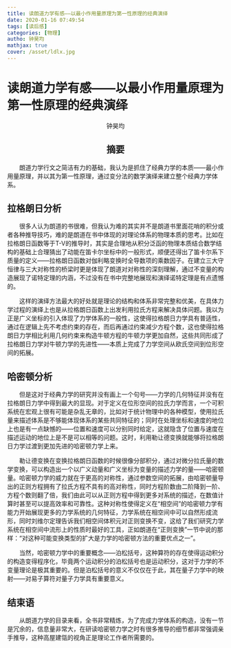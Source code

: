 ```yaml
---
title: 读朗道力学有感——以最小作用量原理为第一性原理的经典演绎
date: 2020-01-16 07:49:54
tags: [读后感]
categories: [物理]
autho: 钟昊均
mathjax: true
cover: /asset/ldlx.jpg
---
```


# 读朗道力学有感——以最小作用量原理为第一性原理的经典演绎
<center>钟昊均</center>

## <center>摘要</center>
&emsp;&emsp;朗道力学行文之简洁有力的基础，我认为是抓住了经典力学的本质——最小作用量原理，并以其为第一性原理，通过变分法的数学演绎来建立整个经典力学体系。


## 拉格朗日分析
&emsp;&emsp;很多人认为朗道的书很难，但我认为难的其实并不是朗道书里面花哨的积分或者各种推导技巧，难的是朗道在书中体现的对理论体系的物理本质的思考。比如在拉格朗日函数等于T-V的推导时，其实是合理地从积分泛函的物理本质结合数学结构的基础上合理猜出了动能在笛卡尔坐标中的一般形式，顺便还得出了笛卡尔系下质量的定义——拉格朗日函数对伽利略变换时全导数项的乘数因子。在建立三大守恒律与三大对称性的桥梁时更是体现了朗道对对称性的深刻理解，通过不变量的构造展现了诺特定理的内涵，不过没有在书中完整地展现和演绎诺特定理是有点遗憾的。

&emsp;&emsp;这样的演绎方法最大的好处就是理论的结构和体系非常完整和优美，在具体力学过程的演绎上也是从拉格朗日函数上出发利用拉氏方程来解决具体问题。我以为正是广义坐标的引入体现了力学体系的一般性，这使得拉格朗日力学具有普适性，通过在逻辑上先不考虑约束的存在，而后再通过约束减少方程个数，这也使得拉格朗日力学相比利用几何约束来构造牛顿方程的牛顿力学更加自然，这些共同形成了拉格朗日力学对牛顿力学的先进性——本质上完成了力学空间从欧氏空间到位形空间的拓展。
## 哈密顿分析
&emsp;&emsp;但是这对于经典力学的研究并没有画上一个句号——力学的几何特征并没有在拉格朗日力学中得到最大的显现。对于定义在位形空间的拉氏力学而言，一个可积系统在宏观上很有可能是杂乱无章的，比如对于统计物理中的各种模型，使用拉氏量来描述体系是不够能体现体系的某些共同特征的；同时在处理坐标和速度的地位上也是有一点缺憾的——位置和速度可以分别同时给定，这就隐含了位置与速度在描述运动的地位上是不是可以相等的问题。这时，利用勒让德变换就能够将拉格朗日力学过渡到更加先进的哈密顿力学上来。

&emsp;&emsp;勒让德变换在变换拉格朗日函数的时候很像分部积分，通过对微分拉氏量的数学变换，可以构造出一个以广义动量和广义坐标为变量的描述力学的量——哈密顿量。哈密顿力学的威力就在于更高的对称性，通过参数空间的拓展，由哈密顿量导出的正则方程拥有了拉氏方程不具有的高对称性，同时方程阶数由二阶降到一阶、方程个数则翻了倍，我们由此可以从正则方程中得到更多对系统的描述，在数值计算时甚至可以提高效率和可靠性。这种对称性使得定义在“相空间”的哈密顿力学有能力开始展现更多的力学系统的几何特征，力学系统在相空间中可以自然形成流形，同时刘维尔定理告诉我们相空间体积元对正则变换不变，这给了我们研究力学系统在相空间中流形上的性质时最好的工具，正如朗道在“正则变换”一节中说的那样：“对这种可能变换类型的扩大是力学的哈密顿方法的重要优点之一”。

&emsp;&emsp;当然，哈密顿力学中的重要概念——泊松括号，这种算符的存在使得运动积分的构造变得程序化，毕竟两个运动积分的泊松括号也是运动积分，这对于力学的不变量理论是极其重要的。但是泊松括号的意义不仅仅在于此，其在量子力学中的映射——对易子算符对量子力学具有重要意义。
## 结束语
&emsp;&emsp;从朗道力学的目录来看，全书非常精炼，为了完成力学体系的构造，没有一节是冗余的，信息量非常大，在研读哈密顿力学之时有很多推导的细节都非常强调亲手推导，这种高屋建瓴的视角正是理论工作者所需要的。
